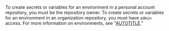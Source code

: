 To create secrets or variables for an environment in a personal account repository, you must be the repository owner. To create secrets or variables for an environment in an organization repository, you must have `admin` access. For more information on environments, see "[AUTOTITLE](/actions/deployment/targeting-different-environments/using-environments-for-deployment)."
